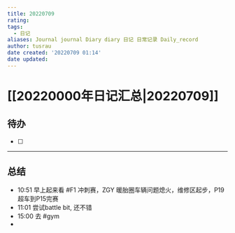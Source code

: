 ```yaml
---
title: 20220709
rating:
tags:
  - 日记
aliases: Journal journal Diary diary 日记 日常记录 Daily_record
author: tusrau
date created: '20220709 01:14'
date updated:
---
```


# [[20220000年日记汇总|20220709]]

## 待办

- [ ] 

---

## 总结

- 10:51 早上起来看 #F1 冲刺赛，ZGY 暖胎圈车辆问题熄火，维修区起步，P19超车到P15完赛
- 11:01 尝试battle bit, 还不错
- 15:00 去 #gym 
- 